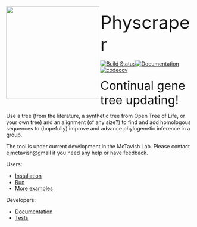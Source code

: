 <img align="left" width="250" src="https://cdn.rawgit.com/snacktavish/physcraper/main/docs/physcraper.svg">

<font size="7"> Physcraper</font>

[![Build Status](https://travis-ci.org/McTavishLab/physcraper.svg?branch=main)](https://travis-ci.org/McTavishLab/physcraper)[![Documentation](https://readthedocs.org/projects/physcraper/badge/?version=latest&style=flat)](https://physcraper.readthedocs.io/en/latest/)[![codecov](https://codecov.io/gh/McTavishLab/physcraper/branch/main/graph/badge.svg)](https://codecov.io/gh/McTavishLab/physcraper)


<p></p>

<p></p>

<font size="6"> Continual gene tree updating!</font>

Use a tree (from the literature, a synthetic tree from Open Tree of Life, or your own tree) and an alignment (of any size?) to find and add homologous sequences to (hopefully) improve and advance phylogenetic inference in a group.


The tool is under current development in the McTavish Lab.
Please contact ejmctavish@gmail if you need any help or have feedback.

Users:

  - [Installation](mds/INSTALL.md)
  - [Run](mds/running.md)
  - [More examples](mds/examples.md)

Developers:

  - [Documentation](https://physcraper.readthedocs.io/en/latest/)
  - [Tests](mds/testing.md)
